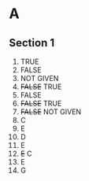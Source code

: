 # A

## Section 1

1. TRUE
2. FALSE
3. NOT GIVEN
4. ~~FALSE~~ TRUE
5. FALSE
6. ~~FALSE~~ TRUE
7. ~~FALSE~~ NOT GIVEN
8. C
9. E
10. D
11. E
12. ~~E~~ C
13. E
14. G

